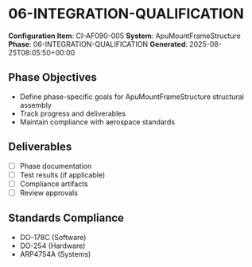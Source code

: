 # 06-INTEGRATION-QUALIFICATION

**Configuration Item**: CI-AF090-005
**System**: ApuMountFrameStructure
**Phase**: 06-INTEGRATION-QUALIFICATION
**Generated**: 2025-08-25T08:05:50+00:00

## Phase Objectives
- Define phase-specific goals for ApuMountFrameStructure structural assembly
- Track progress and deliverables
- Maintain compliance with aerospace standards

## Deliverables
- [ ] Phase documentation
- [ ] Test results (if applicable)
- [ ] Compliance artifacts
- [ ] Review approvals

## Standards Compliance
- DO-178C (Software)
- DO-254 (Hardware)
- ARP4754A (Systems)

